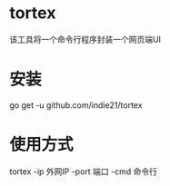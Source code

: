 # tortex

该工具将一个命令行程序封装一个网页端UI

# 安装

go get -u github.com/indie21/tortex


# 使用方式

tortex -ip 外网IP -port 端口 -cmd 命令行
